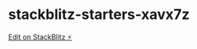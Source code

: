 # stackblitz-starters-xavx7z

[Edit on StackBlitz ⚡️](https://stackblitz.com/edit/stackblitz-starters-xavx7z)